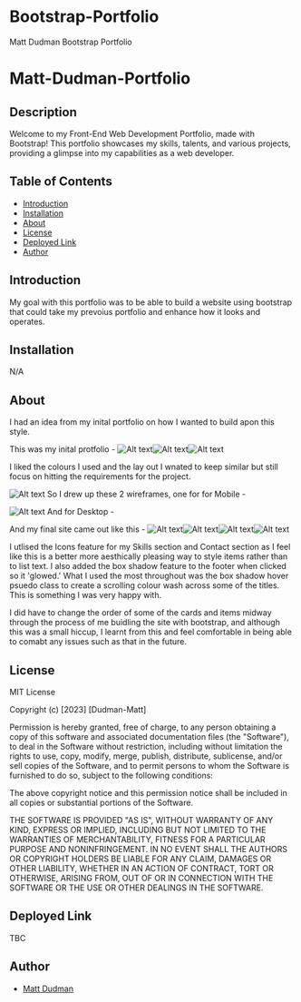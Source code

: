 # Bootstrap-Portfolio
Matt Dudman Bootstrap Portfolio
# Matt-Dudman-Portfolio

## Description

Welcome to my Front-End Web Development Portfolio, made with Bootstrap! This portfolio showcases my skills, talents, and various projects, providing a glimpse into my capabilities as a web developer.

## Table of Contents

- [Introduction](#introduction)
- [Installation](#installation)
- [About](#about)
- [License](#license)
- [Deployed Link](#deployed-link)
- [Author](#author)


## Introduction

My goal with this portfolio was to be able to build a website using bootstrap that could take my prevoius portfolio and enhance how it looks and operates. 

## Installation 

N/A

## About

I had an idea from my inital portfolio on how I wanted to build apon this style. 

This was my inital protfolio - ![Alt text](<Images/Screenshot 2023-12-05 at 21.32.22.png>)![Alt text](<Images/Screenshot 2023-12-05 at 21.32.57.png>)![Alt text](<Images/Screenshot 2023-12-05 at 21.33.07.png>)

I liked the colours I used and the lay out I wnated to keep similar but still focus on hitting the requirements for the project. 


![Alt text](<Images/Screenshot 2023-12-05 at 21.31.10.png>) So I drew up these 2 wireframes, one for for Mobile -




![Alt text](<Images/Screenshot 2023-12-05 at 21.31.10.png>) And for Desktop - 

And my final site came out like this - ![Alt text](image.png)![Alt text](<Images/Screenshot 2023-12-05 at 21.36.29.png>)![Alt text](<Images/Screenshot 2023-12-05 at 21.36.42.png>)![Alt text](<Images/Screenshot 2023-12-05 at 21.36.58.png>)

I utlised the Icons feature for my Skills section and Contact section as I feel like this is a better more aesthically pleasing way to style items rather than to list text. I also added the box shadow feature to the footer when clicked so it 'glowed.' What I used the most throughout was the box shadow hover psuedo class to create a scrolling colour wash across some of the titles. This is something I was very happy with. 

I did have to change the order of some of the cards and items midway through the process of me buidling the site with bootstrap, and although this was a small hiccup, I learnt from this and feel comfortable in being able to comabt any issues such as that in the future. 

## License

MIT License

Copyright (c) [2023] [Dudman-Matt]

Permission is hereby granted, free of charge, to any person obtaining a copy of this software and associated documentation files (the "Software"), to deal in the Software without restriction, including without limitation the rights to use, copy, modify, merge, publish, distribute, sublicense, and/or sell copies of the Software, and to permit persons to whom the Software is furnished to do so, subject to the following conditions:

The above copyright notice and this permission notice shall be included in all copies or substantial portions of the Software.

THE SOFTWARE IS PROVIDED "AS IS", WITHOUT WARRANTY OF ANY KIND, EXPRESS OR IMPLIED, INCLUDING BUT NOT LIMITED TO THE WARRANTIES OF MERCHANTABILITY, FITNESS FOR A PARTICULAR PURPOSE AND NONINFRINGEMENT. IN NO EVENT SHALL THE AUTHORS OR COPYRIGHT HOLDERS BE LIABLE FOR ANY CLAIM, DAMAGES OR OTHER LIABILITY, WHETHER IN AN ACTION OF CONTRACT, TORT OR OTHERWISE, ARISING FROM, OUT OF OR IN CONNECTION WITH THE SOFTWARE OR THE USE OR OTHER DEALINGS IN THE SOFTWARE.

## Deployed Link
TBC

## Author
 * [Matt Dudman](https://github.com/atypicalbitter)